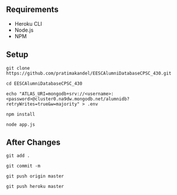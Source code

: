 ## Requirements
- Heroku CLI
- Node.js
- NPM

## Setup
`git clone https://github.com/pratimakandel/EESCAlumniDatabaseCPSC_430.git`

`cd EESCAlumniDatabaseCPSC_430`

`echo "ATLAS_URI=mongodb+srv://<username>:<password>@cluster0.na9dw.mongodb.net/alumnidb?retryWrites=true&w=majority" > .env`

`npm install`

`node app.js`

## After Changes
`git add .`

`git commit -m`

`git push origin master`

`git push heroku master`

